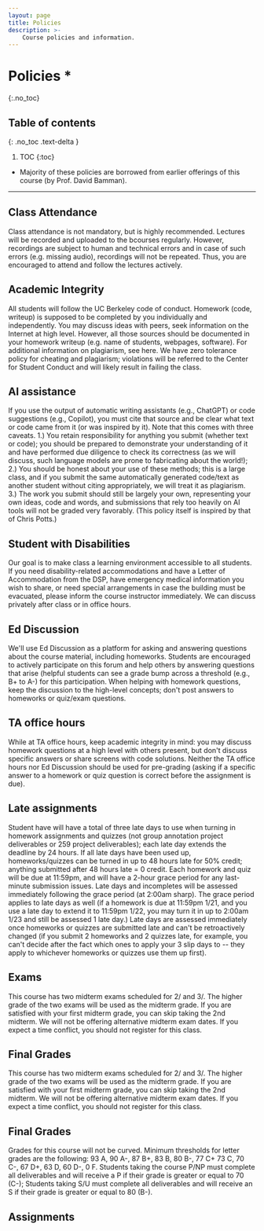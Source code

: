 ```yaml
---
layout: page
title: Policies
description: >-
    Course policies and information.
---
```


# Policies *
{:.no_toc}

## Table of contents
{: .no_toc .text-delta }

1. TOC
{:toc}

* Majority of these policies are borrowed from earlier offerings of this course (by Prof. David Bamman).
---
## Class Attendance

Class attendance is not mandatory, but is highly recommended.  Lectures will be recorded and uploaded to the bcourses regularly.  However, recordings are subject to human and technical errors and in case of such errors (e.g. missing audio), recordings will not be repeated.  Thus, you are encouraged to attend and follow the lectures actively.

## Academic Integrity
All students will follow the UC Berkeley code of conduct. Homework (code, writeup) is supposed to be completed by you individually and independently. You may discuss ideas with peers, seek information on the Internet at high level. However, all those sources should be documented in your homework writeup (e.g. name of students, webpages, software). For additional information on plagiarism, see here. 
We have zero tolerance policy for cheating and plagiarism; violations will be referred to the Center for Student Conduct and will likely result in failing the class.

## AI assistance
If you use the output of automatic writing assistants (e.g., ChatGPT) or code suggestions (e.g., Copilot), you must cite that source and be clear what text or code came from it (or was inspired by it). Note that this comes with three caveats. 1.) You retain responsibility for anything you submit (whether text or code); you should be prepared to demonstrate your understanding of it and have performed due diligence to check its correctness (as we will discuss, such language models are prone to fabricating about the world!); 2.) You should be honest about your use of these methods; this is a large class, and if you submit the same automatically generated code/text as another student without citing appropriately, we will treat it as plagiarism. 3.) The work you submit should still be largely your own, representing your own ideas, code and words, and submissions that rely too heavily on AI tools will not be graded very favorably. (This policy itself is inspired by that of Chris Potts.)

## Student with Disabilities

Our goal is to make class a learning environment accessible to all students. If you need disability-related accommodations and have a Letter of Accommodation from the DSP, have emergency medical information you wish to share, or need special arrangements in case the building must be evacuated, please inform the course instructor immediately. We can discuss privately after class or in office hours.

## Ed Discussion
We'll use Ed Discussion as a platform for asking and answering questions about the course material, including homeworks. Students are encouraged to actively participate on this forum and help others by answering questions that arise (helpful students can see a grade bump across a threshold (e.g., B+ to A-) for this participation. When helping with homework questions, keep the discussion to the high-level concepts; don't post answers to homeworks or quiz/exam questions.

## TA office hours
While at TA office hours, keep academic integrity in mind: you may discuss homework questions at a high level with others present, but don't discuss specific answers or share screens with code solutions. Neither the TA office hours nor Ed Discussion should be used for pre-grading (asking if a specific answer to a homework or quiz question is correct before the assignment is due).

## Late assignments
Student have will have a total of three late days to use when turning in homework assignments and quizzes (not group annotation project deliverables or 259 project deliverables); each late day extends the deadline by 24 hours. If all late days have been used up, homeworks/quizzes can be turned in up to 48 hours late for 50% credit; anything submitted after 48 hours late = 0 credit. Each homework and quiz will be due at 11:59pm, and will have a 2-hour grace period for any last-minute submission issues. Late days and incompletes will be assessed immediately following the grace period (at 2:00am sharp). The grace period applies to late days as well (if a homework is due at 11:59pm 1/21, and you use a late day to extend it to 11:59pm 1/22, you may turn it in up to 2:00am 1/23 and still be assessed 1 late day.) Late days are assessed immediately once homeworks or quizzes are submitted late and can't be retroactively changed (if you submit 2 homeworks and 2 quizzes late, for example, you can't decide after the fact which ones to apply your 3 slip days to -- they apply to whichever homeworks or quizzes use them up first).

## Exams
This course has two midterm exams scheduled for 2/ and 3/.  The higher grade of the two exams will be used as the midterm grade.  If you are satisfied with your first midterm grade, you can skip taking the 2nd midterm.  We will not be offering alternative midterm exam dates.  If you expect a time conflict, you should not register for this class.

## Final Grades

This course has two midterm exams scheduled for 2/ and 3/.  The higher grade of the two exams will be used as the midterm grade.  If you are satisfied with your first midterm grade, you can skip taking the 2nd midterm.  We will not be offering alternative midterm exam dates.  If you expect a time conflict, you should not register for this class.

## Final Grades
Grades for this course will not be curved. Minimum thresholds for letter grades are the following: 93 A, 90 A-, 87 B+, 83 B, 80 B-, 77 C+ 73 C, 70 C-, 67 D+, 63 D, 60 D-, 0 F. Students taking the course P/NP must complete all deliverables and will receive a P if their grade is greater or equal to 70 (C-); Students taking S/U must complete all deliverables and will receive an S if their grade is greater or equal to 80 (B-).


## Assignments

